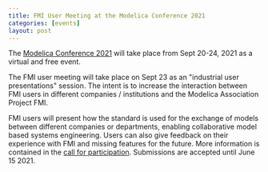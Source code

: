 ```yaml
---
title: FMI User Meeting at the Modelica Conference 2021
categories: [events]
layout: post
---
```


The [Modelica Conference 2021](https://https://2021.international.conference.modelica.org/) will take place from Sept 20-24, 2021 as a virtual and free event.

The FMI user meeting will take place on Sept 23 as an "industrial user presentations" session. The intent is to increase the interaction between FMI users in different companies / institutions and the Modelica Association Project FMI.

FMI users will present how the standard is used for the exchange of models between different companies or
departments, enabling collaborative model based systems engineering.
Users can also give feedback on their experience with FMI and missing features for the future.
More information is contained in the [call for participation](https://2021.international.conference.modelica.org/fmi-user-meeting.html).
Submissions are accepted until June 15 2021.
